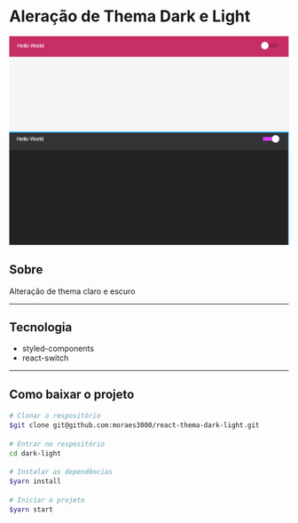 # Aleração de Thema Dark e Light

<img src="public/dark-light.png">

## Sobre
Alteração de thema claro e escuro

---

## Tecnologia
- styled-components
- react-switch
---

## Como baixar o projeto

```bash 
# Clonar o respositório
$git clone git@github.com:moraes3000/react-thema-dark-light.git

# Entrar no respositório
cd dark-light

# Instalar as dependências
$yarn install

# Iniciar o projeto
$yarn start 
```


